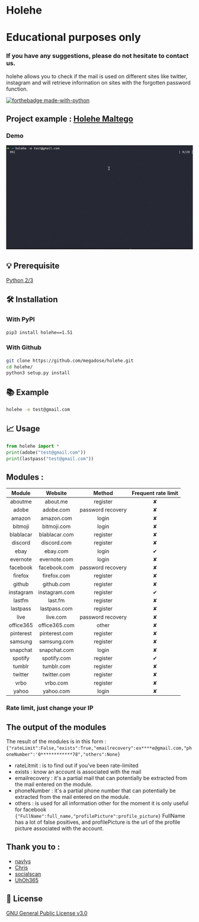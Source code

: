 # Holehe

# Educational purposes only

### If you have any suggestions, please do not hesitate to contact us. 

holehe allows you to check if the mail is used on different sites like twitter, instagram and will retrieve information on sites with the forgotten password function.

[![forthebadge made-with-python](http://ForTheBadge.com/images/badges/made-with-python.svg)](https://www.python.org/)

## Project example : [Holehe Maltego](https://github.com/megadose/holehe-maltego)

### Demo

![](https://github.com/megadose/gif-demo/raw/master/holehe-demo.gif)

## 💡 Prerequisite

   [Python 2/3](https://www.python.org/downloads/release/python-370/)

## 🛠️ Installation

### With PyPI

```pip3 install holehe==1.51```

### With Github

```bash
git clone https://github.com/megadose/holehe.git
cd holehe/
python3 setup.py install
```

## 📚 Example

```bash
holehe -e test@gmail.com
```

## 📈 Usage

```python
from holehe import *
print(adobe("test@gmail.com"))
print(lastpass("test@gmail.com"))
```

## Modules :

|  Module   |    Website    |      Method       | Frequent rate limit |
| :-------: | :-----------: | :---------------: | :-----------------: |
|  aboutme  |   about.me    |     register      |          ✘          |
|   adobe   |   adobe.com   | password recovery |          ✘          |
|  amazon   |  amazon.com   |       login       |          ✘          |
|  bitmoji  |  bitmoji.com  |       login       |          ✘          |
| blablacar | blablacar.com |     register      |          ✘          |
|  discord  |  discord.com  |     register      |          ✘          |
|   ebay    |   ebay.com    |       login       |          ✔          |
| evernote  | evernote.com  |       login       |          ✘          |
| facebook  | facebook.com  | password recovery |          ✘          |
|  firefox  |  firefox.com  |     register      |          ✘          |
|  github   |  github.com   |     register      |          ✘          |
| instagram | instagram.com |     register      |          ✔          |
|  lastfm   |    last.fm    |     register      |          ✘          |
| lastpass  | lastpass.com  |     register      |          ✘          |
|   live    |   live.com    | password recovery |          ✘          |
| office365 | office365.com |       other       |          ✘          |
| pinterest | pinterest.com |     register      |          ✘          |
|  samsung  |  samsung.com  |     register      |          ✘          |
|  snapchat |  snapchat.com |       login       |          ✘          |
|  spotify  |  spotify.com  |     register      |          ✔          |
|  tumblr   |  tumblr.com   |     register      |          ✘          |
|  twitter  |  twitter.com  |     register      |          ✘          |
|   vrbo    |   vrbo.com    |     register      |          ✘          |
|   yahoo   |   yahoo.com   |       login       |          ✘          |

### Rate limit, just change your IP

## The output of the modules

The result of the modules is in this form : `` {"rateLimit":False,"exists":True,"emailrecovery":ex****e@gmail.com,"phoneNumber":'0************78","others":None}``

- rateLitmit : is to find out if you've been rate-limited
- exists : know an account is associated with the mail
- emailrecovery : it's a partial mail that can potentially be extracted from the mail entered on the module.
- phoneNumber : it's a partial phone number that can potentially be extracted from the mail entered on the module.
- others : is used for all information other for the moment it is only useful for facebook ``{"FullName":full_name,"profilePicture":profile_picture}`` FullName has a lot of false positives, and profilePicture is the url of the profile picture associated with the account.

## Thank you to :

- [ navlys ](https://twitter.com/navlys_/)
- [Chris](https://twitter.com/chris_kirsch)
- [socialscan](https://pypi.org/project/socialscan/)
- [UhOh365](https://github.com/Raikia/UhOh365)

## 📝 License

[GNU General Public License v3.0](https://www.gnu.org/licenses/gpl-3.0.fr.html)
